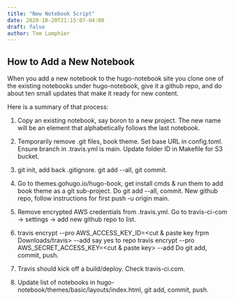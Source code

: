 ```yaml
---
title: "New Notebook Script"
date: 2020-10-20T21:15:07-04:00
draft: false
author: Tom Lamphier
---
```

## How to Add a New Notebook
When you add a new notebook to the hugo-notebook site
you clone one of the existing notebooks under hugo-notebook, 
give it a github repo, and do about ten small 
updates that make it ready for new content.

Here is a summary of that process:

1. Copy an existing notebook, say boron to a new
project.  The new name will be an element that alphabetically
follows the last notebook.

2. Temporarily remove .git files, book theme.  Set base URL in config.toml.  Ensure branch in .travis.yml
is main.  Update folder ID in Makefile for S3 bucket.

3. git init, add back .gitignore. git add --all,
git commit.  

4. Go to themes.gohugo.io/hugo-book, get install cmds & run them to
add book theme as a git sub-project.  Do git add --all, commit. New
github repo, follow instructions for first push -u origin main.

5. Remove encrypted AWS credentials from .travis.yml. Go to travis-ci-com ->
settings -> add new github repo to list. 

6. travis encrypt --pro AWS_ACCESS_KEY_ID=<cut & paste key frpm Downloads/travis> --add
   say yes to repo
   travis encrypt --pro AWS_SECRET_ACCESS_KEY=<cut & paste key> --add
   Do git add, commit, push.
   
7. Travis should kick off a build/deploy. Check travis-ci.com.

8. Update list of notebooks in hugo-notebook/themes/basic/layouts/index.html, git add, commit, push.
